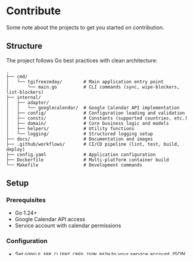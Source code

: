 # Contribute

Some note about the projects to get you started on contribution.

## Structure

The project follows Go best practices with clean architecture:

```
.
├── cmd/
│   └── tgifreezeday/        # Main application entry point
│       └── main.go          # CLI commands (sync, wipe-blockers, list-blockers)
├── internal/
│   ├── adapter/
│   │   └── googlecalendar/  # Google Calendar API implementation
│   ├── config/              # Configuration loading and validation
│   ├── consts/              # Constants (supported countries, etc.)
│   ├── domain/              # Core business logic and models
│   ├── helpers/             # Utility functions
│   └── logging/             # Structured logging setup
├── docs/                    # Documentation and images
├── .github/workflows/       # CI/CD pipeline (lint, test, build, deploy)
├── config.yaml              # Application configuration
├── Dockerfile               # Multi-platform container build
└── Makefile                 # Development commands
```

## Setup

### Prerequisites

- Go 1.24+
- Google Calendar API access
- Service account with calendar permissions

### Configuration

- Set `GOOGLE_APP_CLIENT_CRED_JSON_PATH` to your service account JSON
  - For ReadFrom: need to enable Calendar API in your Google Project
  - For WriteTo: need to add the permissions of service account handler to your target calendar.

- Set `LOG_LEVEL` to control logging verbosity (debug, info, warn, error, fatal, panic). Default: info
- Set `LOG_FORMAT` to control log output format (json, text, colored). Default: json
- Optionally set `CONFIG_PATH` to your YAML config file
- See example config in README above

### Build and Run

```bash
# Build the application
make build

# Run sync command (debug mode with colors)
make sync

# Run wipe-blockers command (debug mode with colors)
make wipe-blockers

# Or run manually
./bin/tgifreezeday sync
./bin/tgifreezeday wipe-blockers
./bin/tgifreezeday list-blockers
```

### Log Levels

The application uses structured logging with the following levels:
- `debug` - Detailed information for debugging
- `info` - General information about application flow (default)
- `warn` - Warning messages
- `error` - Error messages
- `fatal` - Fatal errors that cause the application to exit
- `panic` - Panic level (causes panic)

### Log Formats

The application supports different log output formats:
- `json` - Structured JSON format (default, good for log aggregation)
- `text` or `keyvalue` - Key-value text format (human-readable)
- `colored` or `color` - Colored key-value format (good for development)

Examples:
```bash
# JSON format (default)
LOG_LEVEL=debug ./bin/tgifreezeday sync

# Key-value format for human reading
LOG_FORMAT=text LOG_LEVEL=info ./bin/tgifreezeday sync

# Colored format for development
LOG_FORMAT=colored LOG_LEVEL=debug ./bin/tgifreezeday sync
```

## CI/CD Pipeline

The project includes a complete CI/CD pipeline using GitHub Actions:

### Workflow Overview

1. **Lint and Format** - Runs on every push and PR
   - Validates Go code formatting with `gofmt`
   - Runs `golangci-lint` for code quality checks
   - Fails if code is not properly formatted or has linting issues

2. **Build and Test** - Runs after successful linting
   - Runs all tests with `go test ./...`
   - Builds the binary to ensure compilation works
   - Tests binary execution

3. **Docker Build and Push** - Runs only on `main` branch
   - Builds multi-platform Docker images (linux/amd64, linux/arm64)
   - Pushes images to GitHub Container Registry (GHCR)
   - Tags images with branch name, commit SHA, and `latest`

### Docker Support

The application can be run in a Docker container:

```bash
# Build Docker image locally
docker build -t tgifreezeday .

# Run with environment variables
docker run --rm \
  -e GOOGLE_APP_CLIENT_CRED_JSON_PATH=/app/creds.json \
  -e LOG_LEVEL=info \
  -e LOG_FORMAT=json \
  -v /path/to/creds.json:/app/creds.json \
  -v /path/to/config.yaml:/app/config.yaml \
  tgifreezeday sync
```

### GitHub Container Registry

Pre-built images are available at:
- `ghcr.io/nvat/tgifreezeday:latest` (latest main branch)
- `ghcr.io/nvat/tgifreezeday:main-<commit-sha>` (specific commit)

### Development Workflow

1. Make changes to code
2. Run `gofmt -s -w .` to format code
3. Run `make test` to ensure tests pass
4. Run `make build` to ensure binary builds
5. Push to branch - CI will run linting and tests
6. Create PR to main - full CI/CD pipeline runs
7. Merge to main - Docker image is built and pushed to GHCR

## Contribution

PRs welcome. Add tests for new features. Follow idiomatic Go. Open issues for bugs/requests.